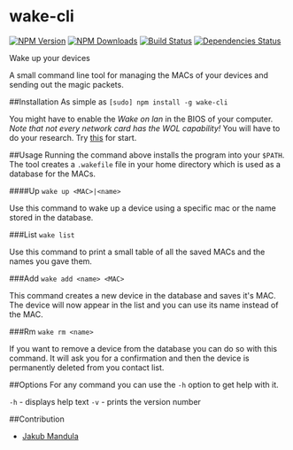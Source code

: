 wake-cli
====

  [![NPM Version][npm-image]][npm-url]
  [![NPM Downloads][downloads-image]][downloads-url]
  [![Build Status][travis-image]][travis-url]
  [![Dependencies Status][david-image]][david-url]

Wake up your devices

A small command line tool for managing the MACs of your devices and sending out the magic packets.

##Installation
As simple as `[sudo] npm install -g wake-cli`

You might have to enable the *Wake on lan* in the BIOS of your computer. _Note that not every network card has the WOL capability!_ You will have to do your research. Try [this](http://www.howtogeek.com/70374/how-to-geek-explains-what-is-wake-on-lan-and-how-do-i-enable-it/) for start.

##Usage
  Running the command above installs the program into your `$PATH`. The tool creates a `.wakefile` file in your home directory which is used as a database for the MACs.

####Up
  `wake up <MAC>|<name>`

  Use this command to wake up a device using a specific mac or the name stored in the database.

###List
  `wake list`

  Use this command to print a small table of all the saved MACs and the names you gave them.

###Add
  `wake add <name> <MAC>`

  This command creates a new device in the database and saves it's MAC. The device will now appear in the list and you can use its name instead of the MAC.

###Rm
  `wake rm <name>`

  If you want to remove a device from the database you can do so with this command. It will ask you for a confirmation and then the device is permanently deleted from you contact list.

##Options
For any command you can use the `-h` option to get help with it.

  `-h` - displays help text
  `-v` - prints the version number

##Contribution
  * [Jakub Mandula](https://github.com/zpiman)

[npm-image]: https://img.shields.io/npm/v/wake-cli.svg?style=flat
[npm-url]: https://npmjs.org/package/wake-cli
[downloads-image]: https://img.shields.io/npm/dm/wake-cli.svg?style=flat
[downloads-url]: https://npmjs.org/package/wake-cli
[travis-image]: https://img.shields.io/travis/zpiman/wake-cli.svg?style=flat
[travis-url]: https://travis-ci.org/zpiman/wake-cli
[david-image]: https://img.shields.io/david/zpiman/wake-cli.svg?style=flat
[david-url]: https://david-dm.org/zpiman/wake-cli
